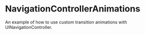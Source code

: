 # NavigationControllerAnimations
An example of how to use custom transition animations with UINavigationController.
